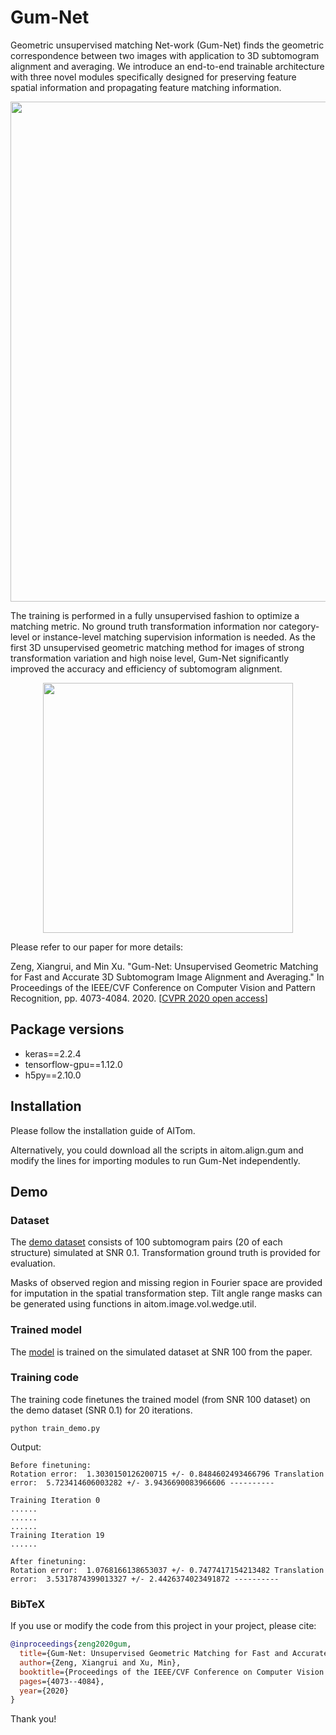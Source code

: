 # Gum-Net
Geometric unsupervised matching Net-work (Gum-Net) finds the geometric correspondence between two images with application to 3D subtomogram alignment and averaging. We introduce an end-to-end trainable architecture with three novel modules specifically designed for preserving feature spatial information and propagating feature matching information. 

<p align="center">
<img src="https://user-images.githubusercontent.com/31047726/84725693-2ec78800-af59-11ea-94a3-fdd6b5242645.png" width="800">
</p>

The training is performed in a fully unsupervised fashion to optimize a matching metric. No ground truth transformation information nor category-level or instance-level matching supervision information is needed. As the first 3D unsupervised geometric matching method for images of strong transformation variation and high noise level, Gum-Net significantly improved the accuracy and efficiency of subtomogram alignment. 

<p align="center">
<img src="https://user-images.githubusercontent.com/31047726/84724490-536e3080-af56-11ea-93b8-b31bd4f18cd6.gif" width="400">
</p>

Please refer to our paper for more details:

Zeng, Xiangrui, and Min Xu. "Gum-Net: Unsupervised Geometric Matching for Fast and Accurate 3D Subtomogram Image Alignment and Averaging." In Proceedings of the IEEE/CVF Conference on Computer Vision and Pattern Recognition, pp. 4073-4084. 2020. [[CVPR 2020 open access](http://openaccess.thecvf.com/content_CVPR_2020/html/Zeng_Gum-Net_Unsupervised_Geometric_Matching_for_Fast_and_Accurate_3D_Subtomogram_CVPR_2020_paper.html)]


## Package versions
* keras==2.2.4
* tensorflow-gpu==1.12.0
* h5py==2.10.0



## Installation 
Please follow the installation guide of AITom. 

Alternatively, you could download all the scripts in aitom.align.gum and modify the lines for importing modules to run Gum-Net independently. 

## Demo

### Dataset

The [demo dataset](https://cmu.box.com/s/la07ke48s6vkv8y4ntv7yn1hlgwo9ybn) consists of 100 subtomogram pairs (20 of each structure) simulated at SNR 0.1. Transformation ground truth is provided for evaluation. 

Masks of observed region and missing region in Fourier space are provided for imputation in the spatial transformation step. Tilt angle range masks can be generated using functions in aitom.image.vol.wedge.util.

### Trained model

The [model](https://cmu.box.com/s/ymjit1ta5svqb8hyegwf5rqk2m46ouz7) is trained on the simulated dataset at SNR 100 from the paper.

### Training code

The training code finetunes the trained model (from SNR 100 dataset) on the demo dataset (SNR 0.1) for 20 iterations. 

```
python train_demo.py
```

Output:

```
Before finetuning:
Rotation error:  1.3030150126200715 +/- 0.8484602493466796 Translation error:  5.723414606003282 +/- 3.9436690083966606 ----------

Training Iteration 0
......
......
......
Training Iteration 19
......

After finetuning:
Rotation error:  1.0768166138653037 +/- 0.7477417154213482 Translation error:  3.5317874399013327 +/- 2.4426374023491872 ----------
```


### BibTeX

If you use or modify the code from this project in your project, please cite:
```bibtex
@inproceedings{zeng2020gum,
  title={Gum-Net: Unsupervised Geometric Matching for Fast and Accurate 3D Subtomogram Image Alignment and Averaging},
  author={Zeng, Xiangrui and Xu, Min},
  booktitle={Proceedings of the IEEE/CVF Conference on Computer Vision and Pattern Recognition},
  pages={4073--4084},
  year={2020}
}
```
Thank you!

